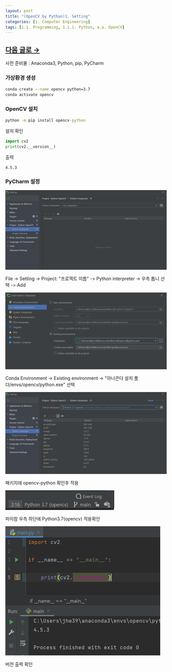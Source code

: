 ```yaml
---
layout: post
title: "(OpenCV by Python)1. Setting"
categories: [1. Computer Engineering]
tags: [1.1. Programming, 1.1.1. Python, a.a. OpenCV]
---
```


## [다음 글로 →](https://maizer2.github.io/1.%20computer%20engineering/2021/10/21/(OpenCV-by-Python)-2-Lenna-출력하기.html)

사전 준비물 : Anaconda3, Python, pip, PyCharm



### 가상환경 생성

```cmd
conda create --name opencv python=3.7
conda activate opencv
```



### OpenCV 설치

```cmd
python -m pip install opencv-python
```



설치 확인

```Python
import cv2
print(cv2.__version__)
```

출력

```
4.5.3
```



### PyCharm 설정

![](https://raw.githubusercontent.com/maizer2/gitblog_img/master/img/BookReview/2021-10-20-(OpenCV-by-Python)-1-세팅/1.PNG)

File -> Setting -> Project: "프로젝트 이름" -> Python interpreter -> 우측 톱니 선택 -> Add



![](https://raw.githubusercontent.com/maizer2/gitblog_img/master/img/BookReview/2021-10-20-(OpenCV-by-Python)-1-세팅/2.PNG)

Conda Environment -> Existing environment -> "아나콘다 설치 폴더/envs/opencv/python.exe" 선택



![](https://raw.githubusercontent.com/maizer2/gitblog_img/master/img/BookReview/2021-10-20-(OpenCV-by-Python)-1-세팅/3.PNG)

패키지에 opencv-python 확인후 적용



![](https://raw.githubusercontent.com/maizer2/gitblog_img/master/img/BookReview/2021-10-20-(OpenCV-by-Python)-1-세팅/4.PNG)

파이참 우측 하단에 Python3.7(opencv) 적용확인



![](https://raw.githubusercontent.com/maizer2/gitblog_img/master/img/BookReview/2021-10-20-(OpenCV-by-Python)-1-세팅/5.PNG)

버전 출력 확인



